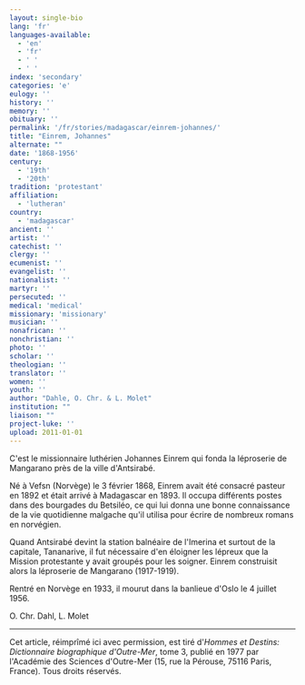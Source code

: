 ```yaml
---
layout: single-bio
lang: 'fr'
languages-available:
  - 'en'
  - 'fr'
  - ' '
  - ' '
index: 'secondary'
categories: 'e'
eulogy: ''
history: ''
memory: ''
obituary: ''
permalink: '/fr/stories/madagascar/einrem-johannes/'
title: "Einrem, Johannes"
alternate: ""
date: '1868-1956'
century:
  - '19th'
  - '20th'
tradition: 'protestant'
affiliation:
  - 'lutheran'
country:
  - 'madagascar'
ancient: ''
artist: ''
catechist: ''
clergy: ''
ecumenist: ''
evangelist: ''
nationalist: ''
martyr: ''
persecuted: ''
medical: 'medical'
missionary: 'missionary'
musician: ''
nonafrican: ''
nonchristian: ''
photo: ''
scholar: ''
theologian: ''
translator: ''
women: ''
youth: ''
author: "Dahle, O. Chr. & L. Molet"
institution: ""
liaison: ""
project-luke: ''
upload: 2011-01-01
---
```




C'est le missionnaire luthérien Johannes Einrem qui fonda la léproserie de Mangarano près de la ville d'Antsirabé.

Né à Vefsn (Norvège) le 3 février 1868, Einrem avait été consacré pasteur en 1892 et était arrivé à Madagascar en 1893. Il occupa différents postes dans des bourgades du Betsiléo, ce qui lui donna une bonne connaissance de la vie quotidienne malgache qu'il utilisa pour écrire de nombreux romans en norvégien.

Quand Antsirabé devint la station balnéaire de l'Imerina et surtout de la capitale, Tananarive, il fut nécessaire d'en éloigner les lépreux que la Mission protestante y avait groupés pour les soigner. Einrem construisit alors la léproserie de Mangarano (1917-1919).

Rentré en Norvège en 1933, il mourut dans la banlieue d'Oslo le 4 juillet 1956.

O. Chr. Dahl, L. Molet

---

Cet article, réimprîmé ici avec permission, est tiré d'*Hommes et Destins: Dictionnaire biographique d'Outre-Mer*, tome 3, publié en 1977 par l'Académie des Sciences d'Outre-Mer (15, rue la Pérouse, 75116 Paris, France). Tous droits réservés.
